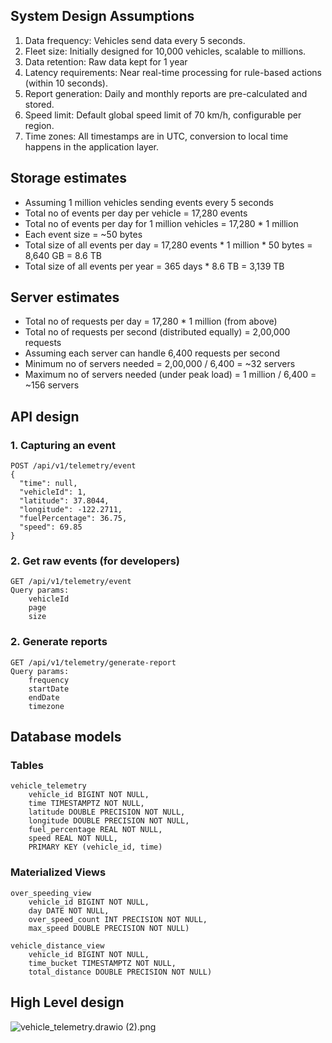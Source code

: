 ## System Design Assumptions

1. Data frequency: Vehicles send data every 5 seconds.
2. Fleet size: Initially designed for 10,000 vehicles, scalable to millions.
3. Data retention: Raw data kept for 1 year
4. Latency requirements: Near real-time processing for rule-based actions (within 10 seconds).
5. Report generation: Daily and monthly reports are pre-calculated and stored.
6. Speed limit: Default global speed limit of 70 km/h, configurable per region.
7. Time zones: All timestamps are in UTC, conversion to local time happens in the application layer.

## Storage estimates
- Assuming 1 million vehicles sending events every 5 seconds<br>
- Total no of events per day per vehicle = 17,280 events<br>
- Total no of events per day for 1 million vehicles = 17,280 * 1 million<br>
- Each event size = ~50 bytes<br>
- Total size of all events per day = 17,280 events * 1 million * 50 bytes = 8,640 GB = 8.6 TB<br>
- Total size of all events per year = 365 days * 8.6 TB = 3,139 TB<br>

## Server estimates
- Total no of requests per day = 17,280 * 1 million (from above)
- Total no of requests per second (distributed equally) = 2,00,000 requests
- Assuming each server can handle 6,400 requests per second
- Minimum no of servers needed = 2,00,000 / 6,400 = ~32 servers
- Maximum no of servers needed (under peak load) = 1 million / 6,400 = ~156 servers

## API design
### 1. Capturing an event
```
POST /api/v1/telemetry/event
{
  "time": null,
  "vehicleId": 1,
  "latitude": 37.8044,
  "longitude": -122.2711,
  "fuelPercentage": 36.75,
  "speed": 69.85
}
```
### 2. Get raw events (for developers)
```
GET /api/v1/telemetry/event
Query params: 
    vehicleId
    page
    size
``` 
### 2. Generate reports
```
GET /api/v1/telemetry/generate-report
Query params: 
    frequency
    startDate
    endDate
    timezone
``` 


## Database models
### Tables
```
vehicle_telemetry
    vehicle_id BIGINT NOT NULL,
    time TIMESTAMPTZ NOT NULL,
    latitude DOUBLE PRECISION NOT NULL,
    longitude DOUBLE PRECISION NOT NULL,
    fuel_percentage REAL NOT NULL,
    speed REAL NOT NULL,
    PRIMARY KEY (vehicle_id, time)
```

### Materialized Views
```
over_speeding_view
    vehicle_id BIGINT NOT NULL,
    day DATE NOT NULL,
    over_speed_count INT PRECISION NOT NULL,
    max_speed DOUBLE PRECISION NOT NULL)
```

```
vehicle_distance_view
    vehicle_id BIGINT NOT NULL,
    time_bucket TIMESTAMPTZ NOT NULL,
    total_distance DOUBLE PRECISION NOT NULL)
```

## High Level design
![vehicle_telemetry.drawio (2).png](..%2F..%2F..%2F..%2FDownloads%2Fvehicle_telemetry.drawio%20%282%29.png)
